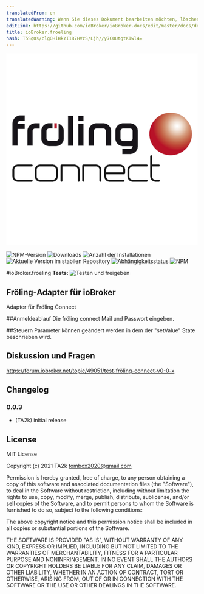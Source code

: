 ```yaml
---
translatedFrom: en
translatedWarning: Wenn Sie dieses Dokument bearbeiten möchten, löschen Sie bitte das Feld "translationsFrom". Andernfalls wird dieses Dokument automatisch erneut übersetzt
editLink: https://github.com/ioBroker/ioBroker.docs/edit/master/docs/de/adapterref/iobroker.froeling/README.md
title: ioBroker.froeling
hash: T5SqOs/clgOHiHkYI187HVzS/Ljh//y7COUtgtKIwl4=
---
```

![Logo](../../../en/adapterref/iobroker.froeling/admin/froeling.png)

![NPM-Version](https://img.shields.io/npm/v/iobroker.froeling.svg)
![Downloads](https://img.shields.io/npm/dm/iobroker.froeling.svg)
![Anzahl der Installationen](https://iobroker.live/badges/froeling-installed.svg)
![Aktuelle Version im stabilen Repository](https://iobroker.live/badges/froeling-stable.svg)
![Abhängigkeitsstatus](https://img.shields.io/david/TA2k/iobroker.froeling.svg)
![NPM](https://nodei.co/npm/iobroker.froeling.png?downloads=true)

#ioBroker.froeling
**Tests:** ![Testen und freigeben](https://github.com/TA2k/ioBroker.froeling/workflows/Test%20and%20Release/badge.svg)

## Fröling-Adapter für ioBroker
Adapter für Fröling Connect

##Anmeldeablauf
Die fröling connect Mail und Passwort eingeben.

##Steuern
Parameter können geändert werden in dem der "setValue" State beschrieben wird.

## Diskussion und Fragen
<https://forum.iobroker.net/topic/49051/test-fröling-connect-v0-0-x>

## Changelog

### 0.0.3

* (TA2k) initial release

## License

MIT License

Copyright (c) 2021 TA2k <tombox2020@gmail.com>

Permission is hereby granted, free of charge, to any person obtaining a copy
of this software and associated documentation files (the "Software"), to deal
in the Software without restriction, including without limitation the rights
to use, copy, modify, merge, publish, distribute, sublicense, and/or sell
copies of the Software, and to permit persons to whom the Software is
furnished to do so, subject to the following conditions:

The above copyright notice and this permission notice shall be included in all
copies or substantial portions of the Software.

THE SOFTWARE IS PROVIDED "AS IS", WITHOUT WARRANTY OF ANY KIND, EXPRESS OR
IMPLIED, INCLUDING BUT NOT LIMITED TO THE WARRANTIES OF MERCHANTABILITY,
FITNESS FOR A PARTICULAR PURPOSE AND NONINFRINGEMENT. IN NO EVENT SHALL THE
AUTHORS OR COPYRIGHT HOLDERS BE LIABLE FOR ANY CLAIM, DAMAGES OR OTHER
LIABILITY, WHETHER IN AN ACTION OF CONTRACT, TORT OR OTHERWISE, ARISING FROM,
OUT OF OR IN CONNECTION WITH THE SOFTWARE OR THE USE OR OTHER DEALINGS IN THE
SOFTWARE.